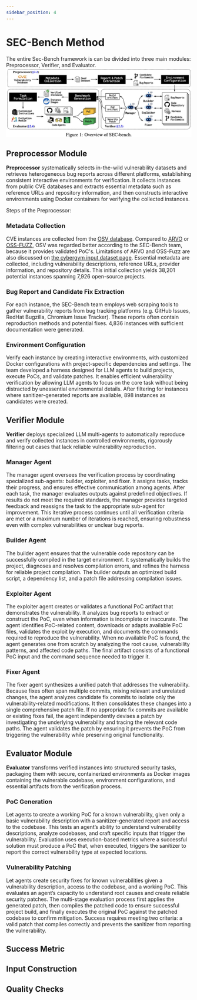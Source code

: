 ```yaml
---
sidebar_position: 4
---
```

# SEC-Bench Method

The entire Sec-Bench framework is can be divided into three main modules: Preprocessor, Verifier, and Evaluator.
![SEC-Bench Overview](../static/img/sec-bench-overviews.jpg)


## Preprocessor Module
**Preprocessor** systematically selects in-the-wild vulnerability datasets and retrieves heterogeneous
bug reports across different platforms, establishing consistent interactive environments for verification.
It collects instances from public CVE databases and extracts essential metadata such as reference URLs and repository information, and then constructs interactive environments using Docker containers for verifying the collected instances.

Steps of the Preprocessor:

### Metadata Collection
CVE instances are collected from the [OSV database](https://osv.dev/). Compared to
[ARVO](https://arxiv.org/abs/2408.02153) or [OSS-FUZZ](https://google.github.io/oss-fuzz/), OSV was regarded better according to the SEC-Bench team, because it provides validated PoC's. Limitations of ARVO and OSS-Fuzz are also discussed on [the cybergym input dataset page](/cybergym/experiments/input-dataset). Essential metadata are collected, including vulnerability descriptions, reference URLs, provider information, and repository details. This initial collection yields 38,201 potential instances spanning 7,926 open-source projects.

### Bug Report and Candidate Fix Extraction 
For each instance, the SEC-Bench team employs
web scraping tools to gather vulnerability reports from bug tracking platforms (e.g. GitHub
Issues, RedHat Bugzilla, Chromium Issue Tracker). These reports often contain reproduction methods and potential fixes. 4,836 instances with sufficient documentation were generated.

### Environment Configuration
Verify each instance by creating interactive environments, with customized Docker configurations with project-specific dependencies and settings. The team developed a harness designed for LLM agents to build projects, execute PoCs, and validate patches. It enables efficient vulnerability verification by allowing LLM agents to focus on the core task without being distracted by unessential environmental details. After filtering for instances where sanitizer-generated reports are available, 898 instances as candidates were created.

## Verifier Module
**Verifier** deploys specialized LLM multi-agents to automatically reproduce and verify collected
instances in controlled environments, rigorously filtering out cases that lack reliable vulnerability
reproduction.

### Manager Agent
The manager agent oversees the verification process by coordinating specialized
sub-agents: builder, exploiter, and fixer. It assigns tasks, tracks their progress, and ensures effective
communication among agents. After each task, the manager evaluates outputs against predefined
objectives. If results do not meet the required standards, the manager provides targeted feedback and
reassigns the task to the appropriate sub-agent for improvement. This iterative process continues until
all verification criteria are met or a maximum number of iterations is reached, ensuring robustness
even with complex vulnerabilities or unclear bug reports.

### Builder Agent
The builder agent ensures that the vulnerable code repository can be successfully
compiled in the target environment. It systematically builds the project, diagnoses and resolves
compilation errors, and refines the harness for reliable project compilation. The builder outputs an
optimized build script, a dependency list, and a patch file addressing compilation issues.

### Exploiter Agent
The exploiter agent creates or validates a functional PoC artifact that demonstrates
the vulnerability. It analyzes bug reports to extract or construct the PoC, even when information is
incomplete or inaccurate. The agent identifies PoC-related content, downloads or adapts available
PoC files, validates the exploit by execution, and documents the commands required to reproduce the
vulnerability. When no available PoC is found, the agent generates one from scratch by analyzing the
root cause, vulnerability patterns, and affected code paths. The final artifact consists of a functional
PoC input and the command sequence needed to trigger it.

### Fixer Agent
The fixer agent synthesizes a unified patch that addresses the vulnerability. Because
fixes often span multiple commits, mixing relevant and unrelated changes, the agent analyzes
candidate fix commits to isolate only the vulnerability-related modifications. It then consolidates
these changes into a single comprehensive patch file. If no appropriate fix commits are available or
existing fixes fail, the agent independently devises a patch by investigating the underlying vulnerability
and tracing the relevant code paths. The agent validates the patch by ensuring it prevents the PoC
from triggering the vulnerability while preserving original functionality.

## Evaluator Module
**Evaluator** transforms verified instances into structured security tasks, packaging
them with secure, containerized environments as Docker images containing the vulnerable codebase, environment configurations, and essential artifacts from the verification process.

### PoC Generation
Let agents to create a working PoC for a known vulnerability, given only a basic vulnerability description with a sanitizer-generated report and access to the codebase. This tests an agent’s ability to understand vulnerability descriptions, analyze codebases, and craft specific inputs that trigger the vulnerability. Evaluation uses execution-based metrics where a successful solution must produce a PoC that, when executed, triggers the sanitizer to report the correct vulnerability type at expected locations.

### Vulnerability Patching
Let agents create security fixes for known vulnerabilities given a vulnerability description, access to the codebase, and a working PoC. This evaluates an agent’s capacity to understand root causes and create reliable security patches. The multi-stage evaluation process first applies the generated patch, then compiles the patched code to ensure successful project build, and finally executes the original PoC against the patched codebase to confirm mitigation. Success requires meeting two criteria: a valid patch that compiles correctly and prevents the sanitizer from reporting the vulnerability.

## Success Metric

## Input Construction

## Quality Checks